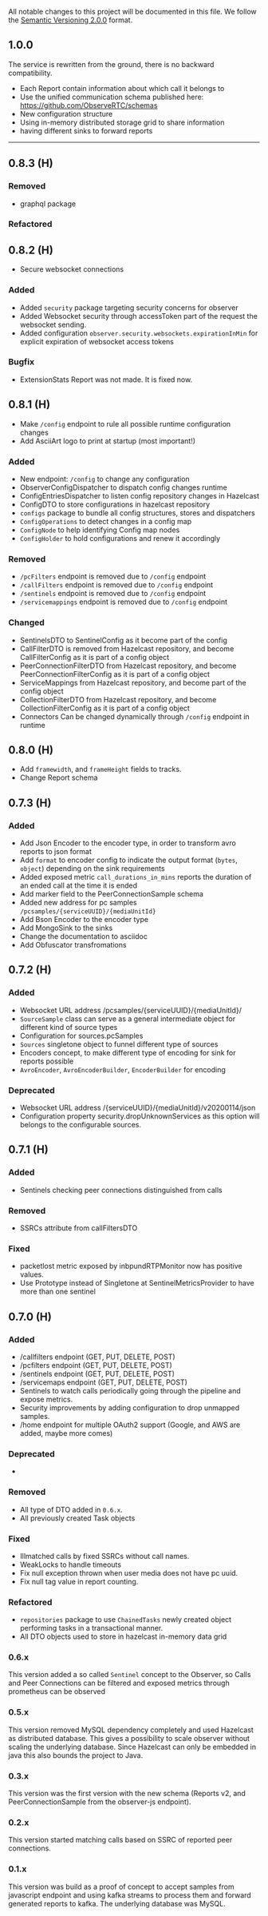 All notable changes to this project will be documented in this file.
We follow the [Semantic Versioning 2.0.0](http://semver.org/) format.

## 1.0.0

The service is rewritten from the ground, there is no backward compatibility.

 * Each Report contain information about which call it belongs to
 * Use the unified communication schema published here: https://github.com/ObserveRTC/schemas
 * New configuration structure
 * Using in-memory distributed storage grid to share information
 * having different sinks to forward reports
 
---
## 0.8.3 (H)

### Removed
 * graphql package

### Refactored

## 0.8.2 (H)
* Secure websocket connections

### Added
 * Added `security` package targeting security concerns for observer
 * Added Websocket security through accessToken part of the request the websocket sending.
 * Added configuration `observer.security.websockets.expirationInMin` for explicit expiration of websocket access tokens

### Bugfix
 * ExtensionStats Report was not made. It is fixed now.

## 0.8.1 (H)
 * Make `/config` endpoint to rule all possible runtime configuration changes
 * Add AsciiArt logo to print at startup (most important!)

### Added
 * New endpoint: `/config` to change any configuration
 * ObserverConfigDispatcher to dispatch config changes runtime
 * ConfigEntriesDispatcher to listen config repository changes in Hazelcast
 * ConfigDTO to store configurations in hazelcast repository
 * `configs` package to bundle all config structures, stores and dispatchers
 * `ConfigOperations` to detect changes in a config map
 * `ConfigNode` to help identifying Config map nodes
 * `ConfigHolder` to hold configurations and renew it accordingly

### Removed
 * `/pcFilters` endpoint is removed due to `/config` endpoint
 * `/callFilters` endpoint is removed due to `/config` endpoint
 * `/sentinels` endpoint is removed due to `/config` endpoint
 * `/servicemappings` endpoint is removed due to `/config` endpoint
 
### Changed
 * SentinelsDTO to SentinelConfig as it become part of the config
 * CallFilterDTO is removed from Hazelcast repository, and become CallFilterConfig as it is part of a config object
 * PeerConnectionFilterDTO from Hazelcast repository, and become PeerConnectionFilterConfig as it is part of a config object
 * ServiceMappings from Hazelcast repository, and become part of the config object
 * CollectionFilterDTO from Hazelcast repository, and become CollectionFilterConfig as it is part of a config object
 * Connectors Can be changed dynamically through `/config` endpoint in runtime

## 0.8.0 (H)
 * Add `framewidth`, and `frameHeight` fields to tracks.
 * Change Report schema

## 0.7.3 (H)

### Added
 * Add Json Encoder to the encoder type, in order to transform avro reports to json format
 * Add `format` to encoder config to indicate the output format (`bytes`, `object`) depending on the sink requirements
 * Added exposed metric `call_durations_in_mins` reports the duration of an ended call at the time it is ended
 * Add marker field to the PeerConnectionSample schema
 * Added new address for pc samples `/pcsamples/{serviceUUID}/{mediaUnitId}`
 * Add Bson Encoder to the encoder type
 * Add MongoSink to the sinks
 * Change the documentation to asciidoc
 * Add Obfuscator transfromations

## 0.7.2 (H)

### Added
 * Websocket URL address /pcsamples/{serviceUUID}/{mediaUnitId}/
 * `SourceSample` class can serve as a general intermediate object for different kind of source types
 * Configuration for sources.pcSamples 
 * `Sources` singletone object to funnel different type of sources
 * Encoders concept, to make different type of encoding for sink for reports possible
 * `AvroEncoder`, `AvroEncoderBuilder`, `EncoderBuilder` for encoding
 

### Deprecated
 * Websocket URL address /{serviceUUID}/{mediaUnitId}/v20200114/json
 * Configuration property security.dropUnknownServices as this option will belongs to the configurable sources. 

## 0.7.1 (H)

### Added
 * Sentinels checking peer connections distinguished from calls

### Removed
 * SSRCs attribute from callFiltersDTO

### Fixed
 * packetlost metric exposed by inbpundRTPMonitor now has positive values. 
 * Use Prototype instead of Singletone at SentinelMetricsProvider to have more than one sentinel

## 0.7.0 (H)

### Added

 * /callfilters endpoint (GET, PUT, DELETE, POST)
 * /pcfilters endpoint (GET, PUT, DELETE, POST)
 * /sentinels endpoint (GET, PUT, DELETE, POST) 
 * /servicemaps endpoint (GET, PUT, DELETE, POST)
 * Sentinels to watch calls periodically going through the pipeline and expose metrics.
 * Security improvements by adding configuration to drop unmapped samples.
 * /home endpoint for multiple OAuth2 support (Google, and AWS are added, maybe more comes)

### Deprecated
 - 

### Removed
 * All type of DTO added in `0.6.x`.
 * All previously created Task objects


### Fixed
 * Illmatched calls by fixed SSRCs without call names.
 * WeakLocks to handle timeouts
 * Fix null exception thrown when user media does not have pc uuid.
 * Fix null tag value in report counting.

### Refactored
 * `repositories` package to use `ChainedTasks` newly created object performing tasks in a transactional manner.
 * All DTO objects used to store in hazelcast in-memory data grid

### 0.6.x

This version added a so called `Sentinel` concept to the Observer, so Calls and Peer Connections 
can be filtered and exposed metrics through prometheus can be observed

### 0.5.x

This version removed MySQL dependency completely and used Hazelcast as distributed database.
This gives a possibility to scale observer without scaling the underlying database.
Since Hazelcast can only be embedded in java this also bounds the project to Java.

### 0.3.x

This version was the first version with the 
new schema (Reports v2, and PeerConnectionSample from the observer-js endpoint).


### 0.2.x

This version started matching calls based on SSRC of reported peer connections.

### 0.1.x

This version was build as a proof of concept to accept samples from javascript endpoint and 
using kafka streams to process them and forward generated reports to kafka.
The underlying database was MySQL.